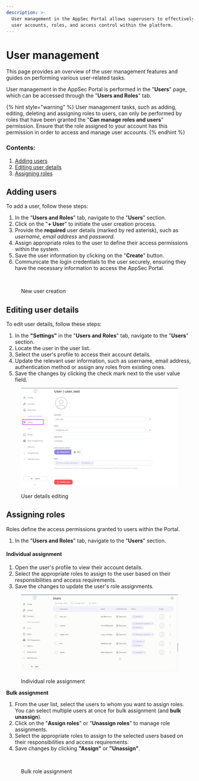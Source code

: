 ```yaml
---
description: >-
  User management in the AppSec Portal allows superusers to effectively manage
  user accounts, roles, and access control within the platform.
---
```


# User management

This page provides an overview of the user management features and guides on performing various user-related tasks.

User management in the AppSec Portal is performed in the "**Users**" page, which can be accessed through the "**Users and Roles**" tab.

{% hint style="warning" %}
User management tasks, such as adding, editing, deleting and assigning roles to users, can only be performed by roles that have been granted the "**Can manage roles and users**" permission. Ensure that the role assigned to your account has this permission in order to access and manage user accounts.
{% endhint %}

### Contents:

1. [Adding users](user-management.md#adding-users)
2. [Editing user details](user-management.md#editing-user-details)
3. [Assigning roles](user-management.md#assigning-roles)

## Adding users

To add a user, follow these steps:

1. In the "**Users and Roles**" tab, navigate to the "**Users**" section.
2. Click on the "**+ User**" to initiate the user creation process.
3. Provide the **required** user details (marked by red asterisk), such as _username_, _email address_ and _password_.
4. Assign appropriate roles to the user to define their access permissions within the system.
5. Save the user information by clicking on the "**Create**" button.
6. Communicate the login credentials to the user securely, ensuring they have the necessary information to access the AppSec Portal.

<div data-full-width="false">

<figure><img src="../../../.gitbook/assets/create user.gif" alt=""><figcaption><p>New user creation</p></figcaption></figure>

</div>

## Editing user details

To edit user details, follow these steps:

1. In the **"Settings"** in the "**Users and Roles**" tab, navigate to the "**Users**" section.
2. Locate the user in the user list.
3. Select the user's profile to access their account details.
4. Update the relevant user information, such as username, email address, authentication method or assign any roles from existing ones.
5. Save the changes by clicking the check mark next to the user value field.

<div data-full-width="false">

<figure><img src="../../../.gitbook/assets/user.png" alt=""><figcaption><p>User details editing</p></figcaption></figure>

</div>

## Assigning roles

Roles define the access permissions granted to users within the Portal.

1. In the "**Users and Roles**" tab, navigate to the "**Users**" section.

#### Individual assignment

1. Open the user's profile to view their account details.
2. Select the appropriate roles to assign to the user based on their responsibilities and access requirements.
3. Save the changes to update the user's role assignments.

<div data-full-width="false">

<figure><img src="../../../.gitbook/assets/user2.gif" alt=""><figcaption><p>Individual role assignment</p></figcaption></figure>

</div>

**Bulk** **assignment**

1. From the user list, select the users to whom you want to assign roles. You can select multiple users at once for bulk assignment (and **bulk unassign**).
2. Click on the "**Assign roles**" or "**Unassign roles**" to manage role assignments.
3. Select the appropriate roles to assign to the selected users based on their responsibilities and access requirements.
4. Save changes by clicking **"Assign"** or **"Unassign"**.

<figure><img src="../../../.gitbook/assets/user2(1).gif" alt=""><figcaption><p>Bulk role assignment</p></figcaption></figure>
